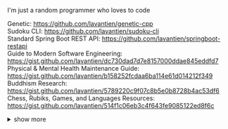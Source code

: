 I'm just a random programmer who loves to code

Genetic: <https://github.com/lavantien/genetic-cpp>  
Sudoku CLI: <https://github.com/lavantien/sudoku-cli>  
Standard Spring Boot REST API: <https://github.com/lavantien/springboot-restapi>  
Guide to Modern Software Engineering: <https://gist.github.com/lavantien/dc730dad7d7e8157000ddae845eddfd7>  
Physical & Mental Health Maintenance Guide: <https://gist.github.com/lavantien/b158252fcdaa6ba114e61d014212f349>  
Buddhism Research: <https://gist.github.com/lavantien/5789220c9f07c8b5e0b8728b4ac53df6>  
Chess, Rubiks, Games, and Languages Resources: <https://gist.github.com/lavantien/514f1c06eb3c4f643fe9085122ed8f6c>  

<details>
  <summary>show more</summary>

```bash
sudo apt update && sudo apt upgrade -y && sudo apt autoremove -y && rustup update && brew upgrade
```

```bash
docker rm $(docker ps -a -q --filter "ancestor=${IMG_ID}")
```

```bash
gh repo list ${REPO_NAME} --limit 1000 | while read -r repo _; do
  gh repo clone "$repo" "$repo" -- -q 2>/dev/null || (
    cd "$repo" || exit
    git checkout -q main 2>/dev/null || true
    git checkout -q master 2>/dev/null || true
    git pull -q
  )
done
```

```vim
:'<,'>norm! @a
```

![](./profile-3d-contrib/profile-gitblock.svg)

</details>


